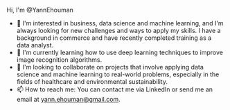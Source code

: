 Hi, I'm @YannEhouman

- 👀 I'm interested in business, data science and machine learning, and I'm always looking for new challenges and ways to apply my skills. I have a background in commerce and have recently completed training as a data analyst.
- 🌱 I'm currently learning how to use deep learning techniques to improve image recognition algorithms.
- 💞️ I'm looking to collaborate on projects that involve applying data science and machine learning to real-world problems, especially in the fields of healthcare and environmental sustainability.
- 📫 How to reach me: You can contact me via LinkedIn or send me an email at yann.ehouman@gmail.com.

<!---
YannEhouman/YannEhouman is a ✨ special ✨ repository because its `README.md` (this file) appears on your GitHub profile.
You can click the Preview link to take a look at your changes.
--->
